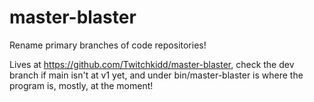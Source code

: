 # master-blaster

Rename primary branches of code repositories!

Lives at https://github.com/Twitchkidd/master-blaster, check the dev branch if main isn't at v1 yet, and under bin/master-blaster is where the program is, mostly, at the moment!
